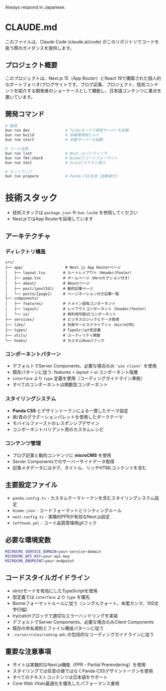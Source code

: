 Always respond in Japanese.

# CLAUDE.md

このファイルは、Claude Code (claude.ai/code) がこのリポジトリでコードを扱う際のガイダンスを提供します。

## プロジェクト概要

このプロジェクトは、Next.js 15（App Router）とReact 19で構築された個人的なポートフォリオ/ブログサイトです。ブログ記事、プロジェクト、技術コンテンツを紹介する開発者のショーケースとして機能し、日本語コンテンツに重点を置いています。

## 開発コマンド

```bash
# 開発
bun run dev                # Turboモードで開発サーバーを起動
bun run build              # 本番環境用ビルド
bun run start              # 本番サーバーを起動

# コード品質
bun run lint               # Next.jsリンティング
bun run fmt:check          # Biomeでコードフォーマット
bun run test               # Vitestでテスト実行

# セットアップ
bun run prepare            # Panda CSS生成（自動実行）
```

# 技術スタック
- 技術スタックは `package.json` や `bun.lockb` を参照してください
- Next.jsではApp Routerを採用しています

## アーキテクチャ

### ディレクトリ構造
```
src/
├── app/                   # Next.js App Routerページ
│   ├── layout.tsx        # ルートレイアウト（Header/Footer）
│   ├── page.tsx          # ホームページ（Heroセクション付き）
│   ├── about/            # Aboutページ
│   ├── post/[postId]/    # 動的記事ページ
│   └── posts/[page]/     # ページネーション付き記事一覧
├── components/
│   ├── features/         # ドメイン固有コンポーネント
│   ├── layout/           # レイアウトコンポーネント（header/footer）
│   └── ui/               # 再利用可能UIコンポーネント
├── services/             # ビジネスロジックとデータ取得
├── libs/                 # 外部サービスクライアント（microCMS）
├── types/                # TypeScript型定義
├── utils/                # ユーティリティ関数
└── hooks/                # カスタムReactフック
```

### コンポーネントパターン
- デフォルトでServer Components、必要な場合のみ `'use client'` を使用
- 既存パターンに従う: features > layout > ui コンポーネント階層
- `interface` より `type` 定義を使用（コーディングガイドライン準拠）
- すべてのコンポーネントは関数型コンポーネント

### スタイリングシステム
- **Panda CSS** とデザイントークンによる一貫したテーマ設定
- 紫/青のグラデーションパレットを使用したダークテーマ
- モバイルファーストのレスポンシブデザイン
- コンポーネントバリアント用のカスタムレシピ

### コンテンツ管理
- ブログ記事と動的コンテンツに **microCMS** を使用
- Server Componentsでのサーバーサイドデータ取得
- 記事メタデータにはタグ、タイトル、リッチHTMLコンテンツを含む

## 主要設定ファイル

- `panda.config.ts` - カスタムテーマトークンを含むスタイリングシステム設定
- `biome.json` - コードフォーマットとリンティングルール
- `next.config.ts` - 実験的PPRが有効なNext.js設定
- `lefthook.yml` - コード品質管理用gitフック

## 必要な環境変数

```bash
MICROCMS_SERVICE_DOMAIN=your-service-domain
MICROCMS_API_KEY=your-api-key
MICROCMS_ENDPOINT=your-endpoint
```

## コードスタイルガイドライン

- strictモードを有効にしたTypeScriptを使用
- 型定義では `interface` より `type` を優先
- Biomeフォーマットルールに従う（シングルクォート、末尾カンマ、100文字行幅）
- try/catchブロックで適切なエラーハンドリングを実装
- デフォルトでServer Components、必要な場合のみClient Components
- 既存の命名規則とファイル構成パターンに従う
- `.cursor/rules/coding.mdc` の包括的なコーディングガイドラインに従う

## 重要な注意事項

- サイトは実験的なNext.js機能（PPR - Partial Prerendering）を使用
- スタイリングでは任意の値ではなくPanda CSSデザイントークンを使用
- すべてのテキストコンテンツは日本語をサポート
- Core Web Vitals最適化を優先したパフォーマンス重視
